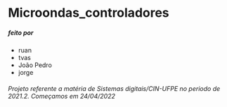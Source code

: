 # Microondas_controladores

##### feito por 
- ruan
- tvas
- João Pedro
- jorge
###### *Projeto referente a matéria de Sistemas digitais/CIN-UFPE no periodo de 2021.2. Começamos em 24/04/2022*
